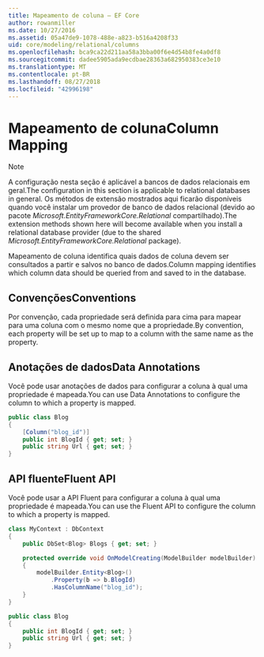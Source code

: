 ```yaml
---
title: Mapeamento de coluna – EF Core
author: rowanmiller
ms.date: 10/27/2016
ms.assetid: 05a47de9-1078-488e-a823-b516a4208f33
uid: core/modeling/relational/columns
ms.openlocfilehash: bca9ca22d211aa58a3bba00f6e4d54b8fe4a0df8
ms.sourcegitcommit: dadee5905ada9ecdbae28363a682950383ce3e10
ms.translationtype: MT
ms.contentlocale: pt-BR
ms.lasthandoff: 08/27/2018
ms.locfileid: "42996198"
---
```

# <a name="column-mapping"></a><span data-ttu-id="52ae8-102">Mapeamento de coluna</span><span class="sxs-lookup"><span data-stu-id="52ae8-102">Column Mapping</span></span>

> [!NOTE]  
> <span data-ttu-id="52ae8-103">A configuração nesta seção é aplicável a bancos de dados relacionais em geral.</span><span class="sxs-lookup"><span data-stu-id="52ae8-103">The configuration in this section is applicable to relational databases in general.</span></span> <span data-ttu-id="52ae8-104">Os métodos de extensão mostrados aqui ficarão disponíveis quando você instalar um provedor de banco de dados relacional (devido ao pacote *Microsoft.EntityFrameworkCore.Relational* compartilhado).</span><span class="sxs-lookup"><span data-stu-id="52ae8-104">The extension methods shown here will become available when you install a relational database provider (due to the shared *Microsoft.EntityFrameworkCore.Relational* package).</span></span>

<span data-ttu-id="52ae8-105">Mapeamento de coluna identifica quais dados de coluna devem ser consultados a partir e salvos no banco de dados.</span><span class="sxs-lookup"><span data-stu-id="52ae8-105">Column mapping identifies which column data should be queried from and saved to in the database.</span></span>

## <a name="conventions"></a><span data-ttu-id="52ae8-106">Convenções</span><span class="sxs-lookup"><span data-stu-id="52ae8-106">Conventions</span></span>

<span data-ttu-id="52ae8-107">Por convenção, cada propriedade será definida para cima para mapear para uma coluna com o mesmo nome que a propriedade.</span><span class="sxs-lookup"><span data-stu-id="52ae8-107">By convention, each property will be set up to map to a column with the same name as the property.</span></span>

## <a name="data-annotations"></a><span data-ttu-id="52ae8-108">Anotações de dados</span><span class="sxs-lookup"><span data-stu-id="52ae8-108">Data Annotations</span></span>

<span data-ttu-id="52ae8-109">Você pode usar anotações de dados para configurar a coluna à qual uma propriedade é mapeada.</span><span class="sxs-lookup"><span data-stu-id="52ae8-109">You can use Data Annotations to configure the column to which a property is mapped.</span></span>

<!-- [!code-csharp[Main](samples/core/relational/Modeling/DataAnnotations/Samples/Relational/Column.cs?highlight=3)] -->
``` csharp
public class Blog
{
    [Column("blog_id")]
    public int BlogId { get; set; }
    public string Url { get; set; }
}
```

## <a name="fluent-api"></a><span data-ttu-id="52ae8-110">API fluente</span><span class="sxs-lookup"><span data-stu-id="52ae8-110">Fluent API</span></span>

<span data-ttu-id="52ae8-111">Você pode usar a API Fluent para configurar a coluna à qual uma propriedade é mapeada.</span><span class="sxs-lookup"><span data-stu-id="52ae8-111">You can use the Fluent API to configure the column to which a property is mapped.</span></span>

<!-- [!code-csharp[Main](samples/core/relational/Modeling/FluentAPI/Samples/Relational/Column.cs?highlight=7,8,9)] -->
``` csharp
class MyContext : DbContext
{
    public DbSet<Blog> Blogs { get; set; }

    protected override void OnModelCreating(ModelBuilder modelBuilder)
    {
        modelBuilder.Entity<Blog>()
            .Property(b => b.BlogId)
            .HasColumnName("blog_id");
    }
}

public class Blog
{
    public int BlogId { get; set; }
    public string Url { get; set; }
}
```
